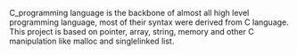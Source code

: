 C_programming language is the backbone of almost all high level programming language, most of their syntax were derived from C language.
This project is based on pointer, array, string, memory and other C manipulation like malloc and singlelinked list.
